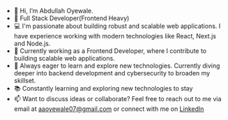 - 👋 Hi, I’m Abdullah Oyewale.
- 🌟 Full Stack Developer(Frontend Heavy)
- 💻 I'm passionate about building robust and scalable web applications. I have experience working with modern technologies like React, Next.js and Node.js.
- 💼 Currently working as a Frontend Developer, where I contribute to building scalable web applications.
- 🌱 Always eager to learn and explore new technologies. Currently diving deeper into backend development and cybersecurity to broaden my skillset.
- 📚 Constantly learning and exploring new technologies to stay 
- 📫 Want to discuss ideas or collaborate? Feel free to reach out to me via email at aaoyewale07@gmail.com or connect with me on [LinkedIn](https://www.linkedin.com/in/abdullah-oyewale)

<!---
abiol4001/abiol4001 is a ✨ special ✨ repository because its `README.md` (this file) appears on your GitHub profile.
You can click the Preview link to take a look at your changes.
--->
